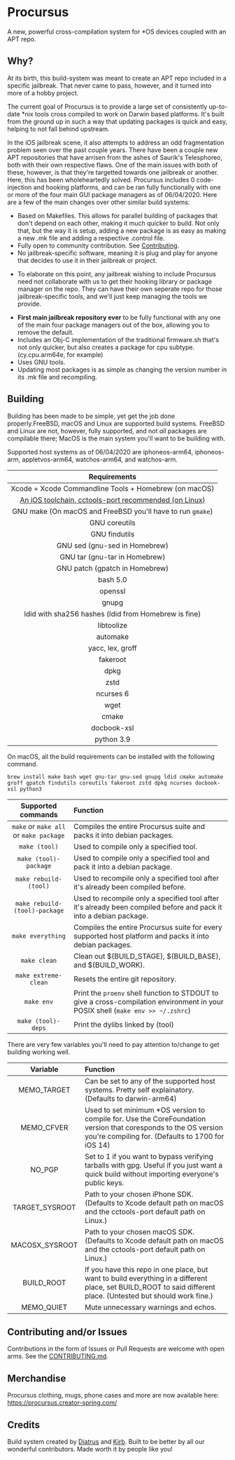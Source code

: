 # Procursus

A new, powerful cross-compilation system for *OS devices coupled with an APT repo.

## Why?

At its birth, this build-system was meant to create an APT repo included in a specific jailbreak. That never came to pass, however, and it turned into more of a hobby project.

The current goal of Procursus is to provide a large set of consistently up-to-date *nix tools cross compiled to work on Darwin based platforms. It's built from the ground up in such a way that updating packages is quick and easy, helping to not fall behind upstream.

In the iOS jailbreak scene, it also attempts to address an odd fragmentation problem seen over the past couple years. There have been a couple new APT repositories that have arrisen from the ashes of Saurik's Telesphoreo, both with their own respective flaws. One of the main issues with both of these, however, is that they're targetted towards one jailbreak or another. Here, this has been wholeheartedly solved. Procursus includes 0 code-injection and hooking platforms, and can be ran fully functionally with one or more of the four main GUI package managers as of 06/04/2020. Here are a few of the main changes over other similar build systems:
* Based on Makefiles. This allows for parallel building of packages that don't depend on each other, making it much quicker to build. Not only that, but the way it is setup, adding a new package is as easy as making a new .mk file and adding a respective .control file.
* Fully open to community contribution. See [Contributing](#Contributing).
* No jailbreak-specific software, meaning it is plug and play for anyone that decides to use it in their jailbreak or project.
- To elaborate on this point, any jailbreak wishing to include Procursus need not collaborate with us to get their hooking library or package manager on the repo. They can have their own seperate repo for those jailbreak-specific tools, and we'll just keep managing the tools we provide.
* **First main jailbreak repository ever** to be fully functional with any one of the main four package managers out of the box, allowing you to remove the default.
* Includes an Obj-C implementation of the traditional firmware.sh that's not only quicker, but also creates a package for cpu subtype. (cy.cpu.arm64e, for example)
* Uses GNU tools.
* Updating most packages is as simple as changing the version number in its .mk file and recompiling.

## Building

Building has been made to be simple, yet get the job done properly.FreeBSD, macOS and Linux are supported build systems. FreeBSD and Linux are not, however, fully supported, and not *all* packages are compilable there; MacOS is the main system you'll want to be building with. 

Supported host systems as of 06/04/2020 are iphoneos-arm64, iphoneos-arm, appletvos-arm64, watchos-arm64, and watchos-arm.

|                     Requirements                                  |
|:-----------------------------------------------------------------:|
| Xcode + Xcode Commandline Tools + Homebrew (on macOS)             |
| [An iOS toolchain, cctools-port recommended (on Linux)](LINUX.md) |
| GNU make (On macOS and FreeBSD you'll have to run `gmake`)        |
| GNU coreutils                                                     |
| GNU findutils                                                     |
| GNU sed (gnu-sed in Homebrew)                                     |
| GNU tar (gnu-tar in Homebrew)                                     |
| GNU patch (gpatch in Homebrew)                                    |
| bash 5.0                                                          |
| openssl                                                           |
| gnupg                                                             |
| ldid with sha256 hashes (ldid from Homebrew is fine)              |
| libtoolize                                                        |
| automake                                                          |
| yacc, lex, groff                                                  |
| fakeroot                                                          |
| dpkg                                                              |
| zstd                                                              |
| ncurses 6                                                         |
| wget                                                              |
| cmake                                                             |
| docbook-xsl                                                       |
| python 3.9                                                        |
On macOS, all the build requirements can be installed with the following command.
```
brew install make bash wget gnu-tar gnu-sed gnupg ldid cmake automake groff gpatch findutils coreutils fakeroot zstd dpkg ncurses docbook-xsl python3
```

| Supported commands    | Function                                                                                                                            |
|:--------------------------------------:|:-------------------------------------------------------------------------------------------------------------------|
| `make` or `make all` or `make package` | Compiles the entire Procursus suite and packs it into debian packages.                                             |
| `make (tool)`                          | Used to compile only a specified tool.                                                                             |
| `make (tool)-package`                  | Used to compile only a specified tool and pack it into a debian package.                                           |
| `make rebuild-(tool)`                  | Used to recompile only a specified tool after it's already been compiled before.                                   |
| `make rebuild-(tool)-package`          | Used to recompile only a specified tool after it's already been compiled before and pack it into a debian package. |
| `make everything`                      | Compiles the entire Procursus suite for every supported host platform and packs it into debian packages.           |
| `make clean`                           | Clean out $(BUILD_STAGE), $(BUILD_BASE), and $(BUILD_WORK).                                                        |
| `make extreme-clean`                   | Resets the entire git repository.                                                                                  |
| `make env`                             | Print the `proenv` shell function to STDOUT to give a cross-compilation environment in your POSIX shell (`make env >> ~/.zshrc`) |
| `make (tool)-deps`                     | Print the dylibs linked by (tool)                                                                                  |

There are very few variables you'll need to pay attention to/change to get building working well.

| Variable       | Function                                                                                                                                                             |
|:--------------:|:---------------------------------------------------------------------------------------------------------------------------------------------------------------------|
| MEMO_TARGET    | Can be set to any of the supported host systems. Pretty self explainatory. (Defaults to darwin-arm64)                                                                |
| MEMO_CFVER     | Used to set minimum *OS version to compile for. Use the CoreFoundation version that coresponds to the OS version you're compiling for. (Defaults to 1700 for iOS 14) |
| NO_PGP         | Set to 1 if you want to bypass verifying tarballs with gpg. Useful if you just want a quick build without importing everyone's public keys.                          |
| TARGET_SYSROOT | Path to your chosen iPhone SDK. (Defaults to Xcode default path on macOS and the cctools-port default path on Linux.)                                                |
| MACOSX_SYSROOT | Path to your chosen macOS SDK. (Defaults to Xcode default path on macOS and the cctools-port default path on Linux.)                                                 |
| BUILD_ROOT     | If you have this repo in one place, but want to build everything in a different place, set BUILD_ROOT to said different place. (Untested but should work fine.)      |
| MEMO_QUIET     | Mute unnecessary warnings and echos.                                                                                                                                 |

## Contributing and/or Issues

Contributions in the form of Issues or Pull Requests are welcome with open arms. See the [CONTRIBUTING.md](https://github.com/ProcursusTeam/Procursus/blob/master/CONTRIBUTING.md).

## Merchandise

Procursus clothing, mugs, phone cases and more are now available here: https://procursus.creator-spring.com/

## Credits

Build system created by [Diatrus](https://twitter.com/Diatrus) and [Kirb](https://twitter.com/hbkirb). Built to be better by all our wonderful contributors. Made worth it by people like you!
